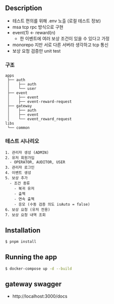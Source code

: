 ## Description

- 테스트 편의를 위해 .env 노출 (로컬 테스트 정보)
- msa tcp rpc 방식으로 구현
- event(1) <- reward(n)
  - 한 이벤트에 여러 보상 조건이 있을 수 있다고 가정
- monorepo 지만 서로 다른 서버라 생각하고 tcp 통신
- 보상 요청 검증만 unit test

### 구조
```
apps
 ├── auth
 │    ├── auth
 │    └── user
 ├── event
 │    ├── event
 │    ├── event-reward-request
 ├── gateway
 │    ├── auth
 │    ├── event
 │    └── event_reward_request
libs
 └── common
```

### 테스트 시나리오
```
1. 관리자 생성 (ADMIN)
2. 유저 회원가입
  - OPERATOR, AUDITOR, USER
3. 관리자 로그인
4. 이벤트 생성
5. 보상 추가
  - 조건 종류
    - 복귀 유저
    - 출첵
    - 연속 출첵
    - 응모 (수동 검증 의도 isAuto = false)
6. 보상 요청 (유저 전용)
7. 보상 요청 내역 조회
```

## Installation

```bash
$ pnpm install
```

## Running the app

```bash
$ docker-compose up -d --build
```

## gateway swagger
- http://localhost:3000/docs
